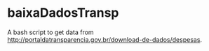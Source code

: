 # baixaDadosTransp
A bash script to get data from http://portaldatransparencia.gov.br/download-de-dados/despesas.

